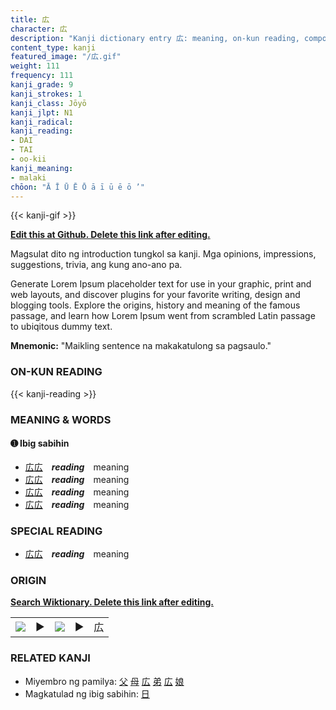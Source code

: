 ```yaml
---
title: 広
character: 広
description: "Kanji dictionary entry 広: meaning, on-kun reading, compounds, origin, related kanji"
content_type: kanji
featured_image: "/広.gif"
weight: 111
frequency: 111
kanji_grade: 9
kanji_strokes: 1
kanji_class: Jōyō
kanji_jlpt: N1
kanji_radical: 
kanji_reading: 
- DAI
- TAI
- oo-kii
kanji_meaning:
- malaki
chōon: "Ā Ī Ū Ē Ō ā ī ū ē ō ’"
---
```

[//]: # (Don't edit the line below. Kanji animated GIF code is automatically generated.)
{{< kanji-gif >}}

[//]: # (Edit below this line.)

**[Edit this at Github. Delete this link after editing.](https://github.com/tim0g/tim/tree/main/content/kanji/広/index.md)**

Magsulat dito ng introduction tungkol sa kanji. Mga opinions, impressions, suggestions, trivia, ang kung ano-ano pa.

Generate Lorem Ipsum placeholder text for use in your graphic, print and web layouts, and discover plugins for your favorite writing, design and blogging tools. Explore the origins, history and meaning of the famous passage, and learn how Lorem Ipsum went from scrambled Latin passage to ubiqitous dummy text.
 
**Mnemonic:** "Maikling sentence na makakatulong sa pagsaulo."

### ON-KUN READING

[//]: # (Don't edit the line below. ON-KUN READING code is automatically generated.)
{{< kanji-reading >}}

### MEANING & WORDS

#### ➊ **Ibig sabihin**
  - [広](../広)[広](../広)　***reading***　meaning
  - [広](../広)[広](../広)　***reading***　meaning
  - [広](../広)[広](../広)　***reading***　meaning
  - [広](../広)[広](../広)　***reading***　meaning

### SPECIAL READING
  - [広](../広)[広](../広)　***reading***　meaning

### ORIGIN

**[Search Wiktionary. Delete this link after editing.](https://wiktionary.org/wiki/広)**
<table class="kanji-table"><tr><td>
<img src="60px-広-bronze.svg.png">
</td><td>▶</td><td>
<img src="60px-広-oracle.svg.png">
</td><td>▶</td>
<td class="kanji-origin">広</td>
</tr></table>

### RELATED KANJI
- Miyembro ng pamilya: [父](../父) [母](../母) [広](../広) [弟](../弟) [広](../広) [娘](../娘)
- Magkatulad ng ibig sabihin: [日](../日)
